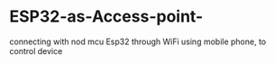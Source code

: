 # ESP32-as-Access-point-
connecting with nod mcu Esp32 through WiFi using mobile phone, to control device
